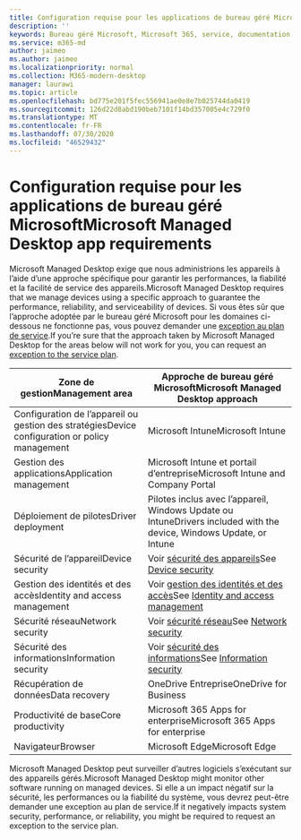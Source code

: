 ```yaml
---
title: Configuration requise pour les applications de bureau géré Microsoft
description: ''
keywords: Bureau géré Microsoft, Microsoft 365, service, documentation
ms.service: m365-md
author: jaimeo
ms.author: jaimeo
ms.localizationpriority: normal
ms.collection: M365-modern-desktop
manager: laurawi
ms.topic: article
ms.openlocfilehash: bd775e201f5fec556941ae0e8e7b025744da0419
ms.sourcegitcommit: 126d22d8abd190beb7101f14bd357005e4c729f0
ms.translationtype: MT
ms.contentlocale: fr-FR
ms.lasthandoff: 07/30/2020
ms.locfileid: "46529432"
---
```

# <a name="microsoft-managed-desktop-app-requirements"></a><span data-ttu-id="43726-103">Configuration requise pour les applications de bureau géré Microsoft</span><span class="sxs-lookup"><span data-stu-id="43726-103">Microsoft Managed Desktop app requirements</span></span>

<!--This topic is the target for aka.ms/app-req. This is aka link is used from EA agreement for MMD. do not delete.-->

<!--Application addendum -->
 
<span data-ttu-id="43726-104">Microsoft Managed Desktop exige que nous administrions les appareils à l’aide d’une approche spécifique pour garantir les performances, la fiabilité et la facilité de service des appareils.</span><span class="sxs-lookup"><span data-stu-id="43726-104">Microsoft Managed Desktop requires that we manage devices using a specific approach to guarantee the performance, reliability, and serviceability of devices.</span></span> <span data-ttu-id="43726-105">Si vous êtes sûr que l’approche adoptée par le bureau géré Microsoft pour les domaines ci-dessous ne fonctionne pas, vous pouvez demander une [exception au plan de service](customizing.md).</span><span class="sxs-lookup"><span data-stu-id="43726-105">If you’re sure that the approach taken by Microsoft Managed Desktop for the areas below will not work for you, you can request an [exception to the service plan](customizing.md).</span></span>


|<span data-ttu-id="43726-106">Zone de gestion</span><span class="sxs-lookup"><span data-stu-id="43726-106">Management area</span></span>  |<span data-ttu-id="43726-107">Approche de bureau géré Microsoft</span><span class="sxs-lookup"><span data-stu-id="43726-107">Microsoft Managed Desktop approach</span></span>  |
|---------|---------|
|<span data-ttu-id="43726-108">Configuration de l’appareil ou gestion des stratégies</span><span class="sxs-lookup"><span data-stu-id="43726-108">Device configuration or policy management</span></span>     |  <span data-ttu-id="43726-109">Microsoft Intune</span><span class="sxs-lookup"><span data-stu-id="43726-109">Microsoft Intune</span></span>       |
|<span data-ttu-id="43726-110">Gestion des applications</span><span class="sxs-lookup"><span data-stu-id="43726-110">Application management</span></span>     | <span data-ttu-id="43726-111">Microsoft Intune et portail d’entreprise</span><span class="sxs-lookup"><span data-stu-id="43726-111">Microsoft Intune and Company Portal</span></span>        |
|<span data-ttu-id="43726-112">Déploiement de pilotes</span><span class="sxs-lookup"><span data-stu-id="43726-112">Driver deployment</span></span>     |  <span data-ttu-id="43726-113">Pilotes inclus avec l’appareil, Windows Update ou Intune</span><span class="sxs-lookup"><span data-stu-id="43726-113">Drivers included with the device, Windows Update, or Intune</span></span>       |
|<span data-ttu-id="43726-114">Sécurité de l’appareil</span><span class="sxs-lookup"><span data-stu-id="43726-114">Device security</span></span>     | <span data-ttu-id="43726-115">Voir [sécurité des appareils](security.md#device-security)</span><span class="sxs-lookup"><span data-stu-id="43726-115">See [Device security](security.md#device-security)</span></span>      |
|<span data-ttu-id="43726-116">Gestion des identités et des accès</span><span class="sxs-lookup"><span data-stu-id="43726-116">Identity and access management</span></span>     | <span data-ttu-id="43726-117">Voir [gestion des identités et des accès](security.md#identity-and-access-management)</span><span class="sxs-lookup"><span data-stu-id="43726-117">See [Identity and access management](security.md#identity-and-access-management)</span></span>        |
|<span data-ttu-id="43726-118">Sécurité réseau</span><span class="sxs-lookup"><span data-stu-id="43726-118">Network security</span></span>     | <span data-ttu-id="43726-119">Voir [sécurité réseau](security.md#network-security)</span><span class="sxs-lookup"><span data-stu-id="43726-119">See [Network security](security.md#network-security)</span></span>        |
|<span data-ttu-id="43726-120">Sécurité des informations</span><span class="sxs-lookup"><span data-stu-id="43726-120">Information security</span></span>     |  <span data-ttu-id="43726-121">Voir [sécurité des informations](security.md#information-security)</span><span class="sxs-lookup"><span data-stu-id="43726-121">See [Information security](security.md#information-security)</span></span>       |
|<span data-ttu-id="43726-122">Récupération de données</span><span class="sxs-lookup"><span data-stu-id="43726-122">Data recovery</span></span>     | <span data-ttu-id="43726-123">OneDrive Entreprise</span><span class="sxs-lookup"><span data-stu-id="43726-123">OneDrive for Business</span></span>        |
|<span data-ttu-id="43726-124">Productivité de base</span><span class="sxs-lookup"><span data-stu-id="43726-124">Core productivity</span></span>     | <span data-ttu-id="43726-125">Microsoft 365 Apps for enterprise</span><span class="sxs-lookup"><span data-stu-id="43726-125">Microsoft 365 Apps for enterprise</span></span>    |
|<span data-ttu-id="43726-126">Navigateur</span><span class="sxs-lookup"><span data-stu-id="43726-126">Browser</span></span>     | <span data-ttu-id="43726-127">Microsoft Edge</span><span class="sxs-lookup"><span data-stu-id="43726-127">Microsoft Edge</span></span>        |




<span data-ttu-id="43726-128">Microsoft Managed Desktop peut surveiller d’autres logiciels s’exécutant sur des appareils gérés.</span><span class="sxs-lookup"><span data-stu-id="43726-128">Microsoft Managed Desktop might monitor other software running on managed devices.</span></span> <span data-ttu-id="43726-129">Si elle a un impact négatif sur la sécurité, les performances ou la fiabilité du système, vous devrez peut-être demander une exception au plan de service.</span><span class="sxs-lookup"><span data-stu-id="43726-129">If it negatively impacts system security, performance, or reliability, you might be required to request an exception to the service plan.</span></span>


